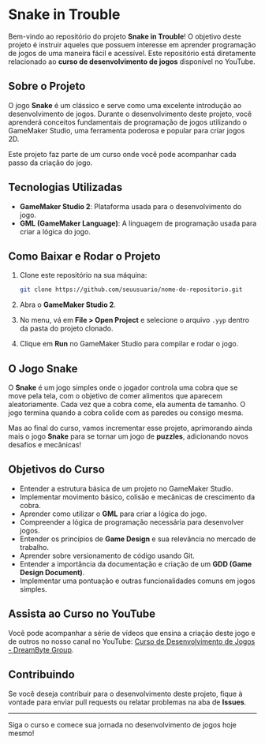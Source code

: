 # **Snake in Trouble**

Bem-vindo ao repositório do projeto **Snake in Trouble**! O objetivo deste projeto é instruir aqueles que possuem interesse em aprender programação de jogos de uma maneira fácil e acessível. Este repositório está diretamente relacionado ao **curso de desenvolvimento de jogos** disponível no YouTube.

## Sobre o Projeto

O jogo **Snake** é um clássico e serve como uma excelente introdução ao desenvolvimento de jogos. Durante o desenvolvimento deste projeto, você aprenderá conceitos fundamentais de programação de jogos utilizando o GameMaker Studio, uma ferramenta poderosa e popular para criar jogos 2D.

Este projeto faz parte de um curso onde você pode acompanhar cada passo da criação do jogo.

## Tecnologias Utilizadas

- **GameMaker Studio 2**: Plataforma usada para o desenvolvimento do jogo.
- **GML (GameMaker Language)**: A linguagem de programação usada para criar a lógica do jogo.

## Como Baixar e Rodar o Projeto

1. Clone este repositório na sua máquina:
    ```bash
    git clone https://github.com/seuusuario/nome-do-repositorio.git
    ```

2. Abra o **GameMaker Studio 2**.

3. No menu, vá em **File > Open Project** e selecione o arquivo `.yyp` dentro da pasta do projeto clonado.

4. Clique em **Run** no GameMaker Studio para compilar e rodar o jogo.

## O Jogo Snake

O **Snake** é um jogo simples onde o jogador controla uma cobra que se move pela tela, com o objetivo de comer alimentos que aparecem aleatoriamente. Cada vez que a cobra come, ela aumenta de tamanho. O jogo termina quando a cobra colide com as paredes ou consigo mesma.

Mas ao final do curso, vamos incrementar esse projeto, aprimorando ainda mais o jogo **Snake** para se tornar um jogo de **puzzles**, adicionando novos desafios e mecânicas!

## Objetivos do Curso

- Entender a estrutura básica de um projeto no GameMaker Studio.
- Implementar movimento básico, colisão e mecânicas de crescimento da cobra.
- Aprender como utilizar o **GML** para criar a lógica do jogo.
- Compreender a lógica de programação necessária para desenvolver jogos.
- Entender os princípios de **Game Design** e sua relevância no mercado de trabalho.
- Aprender sobre versionamento de código usando Git.
- Entender a importância da documentação e criação de um **GDD (Game Design Document)**.
- Implementar uma pontuação e outras funcionalidades comuns em jogos simples.

## Assista ao Curso no YouTube

Você pode acompanhar a série de vídeos que ensina a criação deste jogo e de outros no nosso canal no YouTube:
[Curso de Desenvolvimento de Jogos - DreamByte Group](https://www.youtube.com/@DreamByteGroup).

## Contribuindo

Se você deseja contribuir para o desenvolvimento deste projeto, fique à vontade para enviar pull requests ou relatar problemas na aba de **Issues**.

---

Siga o curso e comece sua jornada no desenvolvimento de jogos hoje mesmo!
